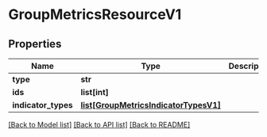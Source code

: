 # GroupMetricsResourceV1

## Properties
Name | Type | Description | Notes
------------ | ------------- | ------------- | -------------
**type** | **str** |  | 
**ids** | **list[int]** |  | 
**indicator_types** | [**list[GroupMetricsIndicatorTypesV1]**](GroupMetricsIndicatorTypesV1.md) |  | 

[[Back to Model list]](../README.md#documentation-for-models) [[Back to API list]](../README.md#documentation-for-api-endpoints) [[Back to README]](../README.md)

